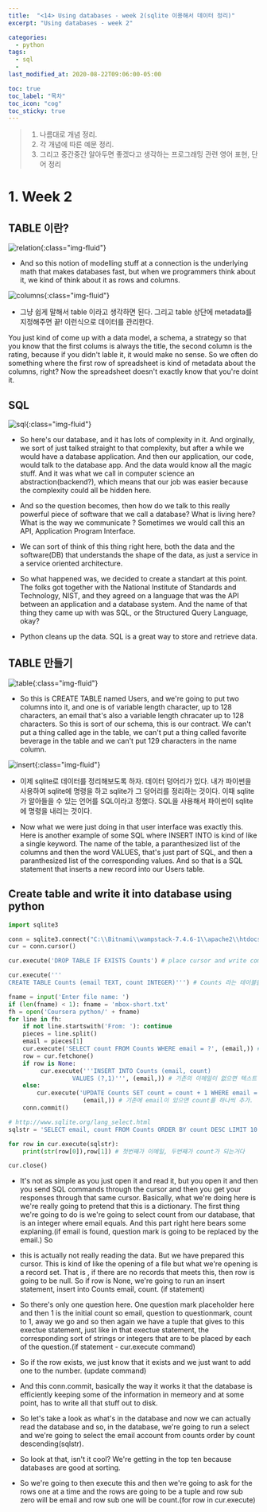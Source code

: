 ```yaml
---
title:  "<14> Using databases - week 2(sqlite 이용해서 데이터 정리)"
excerpt: "Using databases - week 2"

categories:
  - python
tags:
  - sql
  - 
last_modified_at: 2020-08-22T09:06:00-05:00

toc: true
toc_label: "목차"
toc_icon: "cog"
toc_sticky: true
---
```


> 1. 나름대로 개념 정리.  
> 2. 각 개념에 따른 예문 정리.  
> 3. 그리고 중간중간 알아두면 좋겠다고 생각하는 프로그래밍 관련 영어 표현, 단어 정리


# 1. Week 2

## TABLE 이란?

![relation](https://yeonghunko.github.io/assets/img/coursera-python/relation.png){:class="img-fluid"}

- And so this notion of modelling stuff at a connection is the underlying math that makes databases fast, but when we programmers think about it, we kind of think about it as rows and columns.


![columns](https://yeonghunko.github.io/assets/img/coursera-python/columns.png){:class="img-fluid"}

- 그냥 쉽게 말해서 table 이라고 생각하면 된다. 그리고 table 상단에 metadata를 지정해주면 끝! 이런식으로 데이터를 관리한다.

You just kind of come up with a data model, a schema, a strategy so that you know that the first colums is always the title, the second column is the rating, because if you didn't lable it, it would make no sense. So we often do something where the first row of spreadsheet is kind of metadata about the columns, right? Now the spreadsheet doesn't exactly know that you're doint it.

## SQL

![sql](https://yeonghunko.github.io/assets/img/coursera-python/sql.png){:class="img-fluid"}

- So here's our database, and it has lots of complexity in it. And orginally, we sort of just talked straight to that complexity, but after a while we would have a database application. And then our application, our code, would talk to the database app. And the data would know all the magic stuff. And it was what we call in computer science an abstraction(backend?), which means that our job was easier because the complexity could all be hidden here. 
- And so the question becomes, then how do we talk to this really powerful piece of software that we call a database? What is living here? What is the way we communicate ? Sometimes we would call this an API, Application Program Interface. 
- We can sort of think of this thing right here, both the data and the software(DB) that understands the shape of the data, as just a service in a service oriented architecture. 

- So what happened was, we decided to create a standart at this point. The folks got together with the National Institute of Standards and Technology, NIST, and they agreed on a language that was the API between an application and a database system. And the name of that thing they came up with was SQL, or the Structured Query Language, okay? 

- Python cleans up the data. SQL is a great way to store and retrieve data.

## TABLE 만들기

![table](https://yeonghunko.github.io/assets/img/coursera-python/table.png){:class="img-fluid"}

- So this is CREATE TABLE named Users, and we're going to put two columns into it, and one is of variable length character, up to 128 characters, an email that's also a variable length chracater up to 128 characters. So this is sort of our schema, this is our contract. We can't put a thing called age in the table, we can't put a thing called favorite beverage in the table and we can't put 129 characters in the name column.



![insert](https://yeonghunko.github.io/assets/img/coursera-python/insert.png){:class="img-fluid"}

- 이제 sqlite로 데이터를 정리해보도록 하자. 데이터 덩어리가 있다. 내가 파이썬을 사용하여 sqlite에 명령을 하고 sqlite가 그 덩어리를 정리하는 것이다. 이때 sqlite가 알아들을 수 있는 언어를 SQL이라고 정했다. SQL을 사용해서 파이썬이 sqlite에 명령을 내리는 것이다.

- Now what we were just doing in that user interface was exactly this. Here is another example of some SQL where INSERT INTO is kind of like a  single keyword. The name of the table, a paranthesized list of the columns and then the word VALUES, that's just part of SQL, and then a paranthesized list of the corresponding values. And so that is a SQL statement that inserts a new record into our Users table. 


## Create table and write it into database using python

```python
import sqlite3

conn = sqlite3.connect("C:\\Bitnami\\wampstack-7.4.6-1\\apache2\\htdocs\\emaildb.sqlite") # Mention the full path to where SQLite is located.
cur = conn.cursor()

cur.execute('DROP TABLE IF EXISTS Counts') # place cursor and write commands as if you are in the SQLite.

cur.execute('''
CREATE TABLE Counts (email TEXT, count INTEGER)''') # Counts 라는 테이블을 만들고 meta data를 email, count로 한다음 각각의 값을 text, integer로 지정했다.

fname = input('Enter file name: ')
if (len(fname) < 1): fname = 'mbox-short.txt'
fh = open('Coursera python/' + fname)
for line in fh:
    if not line.startswith('From: '): continue
    pieces = line.split()
    email = pieces[1]
    cur.execute('SELECT count FROM Counts WHERE email = ?', (email,)) # 커서를 counts 테이블에 email에 둔다. 
    row = cur.fetchone()
    if row is None:
         cur.execute('''INSERT INTO Counts (email, count)
                  VALUES (?,1)''', (email,)) # 기존의 이메일이 없으면 텍스트 파일에서 찾은 이메일을 email 란에다가 새로 추가하고 count 를 한다.
    else:
        cur.execute('UPDATE Counts SET count = count + 1 WHERE email = ?', 
                     (email,)) # 기존에 email이 있으면 count를 하나씩 추가.
    conn.commit()

# http://www.sqlite.org/lang_select.html
sqlstr = 'SELECT email, count FROM Counts ORDER BY count DESC LIMIT 10' # count 순으로 했을때 top 10을 뽑는거다.

for row in cur.execute(sqlstr):
    print(str(row[0]),row[1]) # 첫번째가 이메일, 두번째가 count가 되는거다

cur.close()

```

- It's not as simple as you just open it and read it, but you open it and then you send SQL commands through the cursor and then you get your responses through that same cursor. Basically, what we're doing here is we're really going to pretend that this is a dictionary. The first thing we're going to do is we're going to select count from our database, that is an integer where email equals. And this part right here bears some explaning.(if email is found, question mark is going to be replaced by the email.) So 

- this is actually not really reading the data.  But we have prepared this cursor. This is kind of like the opening of a file but what we're opening is a record set. That is , if there are no records that meets this, then row is going to be null. So if row is None, we're going to run an insert statement, insert into Counts email, count. (if statement)
	 
- So there's only one question here. One question mark placeholder here and then 1 is the initial count so email, question to questionmark, count to 1, away we go and so then again we have a tuple that gives to this exectue statement, just like in that exectue statement, the corresponding sort of strings or integers that are to be placed by each of the question.(if statement - cur.execute command)

- So if the row exists, we just know that it exists and we just want to add one to the number. (update command)
	
- And this conn.commit, basically the way it works it that the database is efficiently keeping some of the information in memeory and at some point, has to write all that stuff out to disk.

- So let's take a look as what's in the database and now we can actually read the database and so, in the database, we're going to run a select and we're going to select the email account from counts order by count descending(sqlstr). 

- So look at that, isn't it cool? We're getting in the top ten because databases are good at sorting.

- So we're going to then execute this and then we're going to ask for the rows one at a time and the rows are going to be a tuple and row sub zero will be email and row sub one will be count.(for row in cur.execute)






